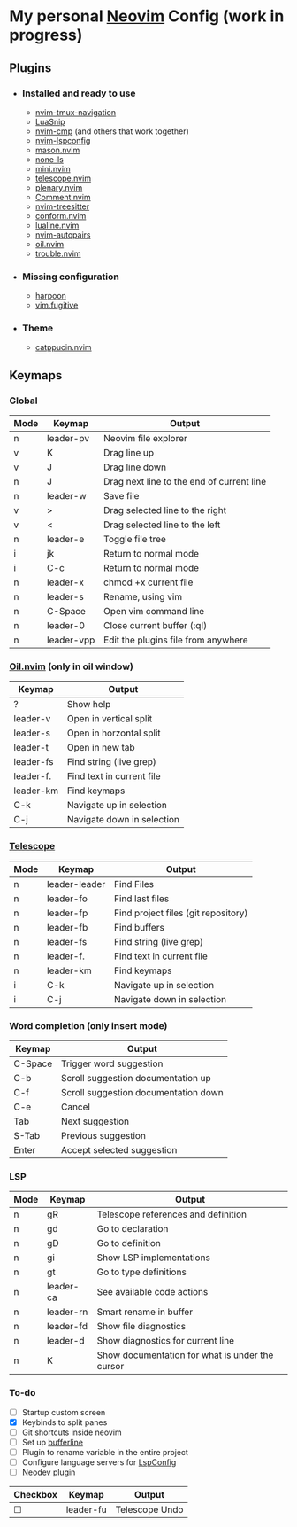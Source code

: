 # My personal [Neovim](https://github.com/neovim/neovim) Config (work in progress)

## Plugins

- ### Installed and ready to use

  - [nvim-tmux-navigation](https://github.com/alexghergh/nvim-tmux-navigation)
  - [LuaSnip](https://github.com/L3MON4D3/LuaSnip)
  - [nvim-cmp](https://github.com/hrsh7th/nvim-cmp) (and others that work together)
  - [nvim-lspconfig](https://github.com/neovim/nvim-lspconfig)
  - [mason.nvim](https://github.com/williamboman/mason.nvim)
  - [none-ls](https://github.com/nvimtools/none-ls.nvim)
  - [mini.nvim](https://github.com/echasnovski/mini.nvim)
  - [telescope.nvim](https://github.com/nvim-telescope/telescope.nvim)
  - [plenary.nvim](https://github.com/nvim-lua/plenary.nvim)
  - [Comment.nvim](https://github.com/numToStr/Comment.nvim)
  - [nvim-treesitter](https://github.com/nvim-treesitter/nvim-treesitter)
  - [conform.nvim](https://github.com/stevearc/conform.nvim)
  - [lualine.nvim](https://github.com/nvim-lualine/lualine.nvim)
  - [nvim-autopairs](https://github.com/windwp/nvim-autopairs)
  - [oil.nvim](https://github.com/stevearc/oil.nvim)
  - [trouble.nvim](https://github.com/folke/trouble.nvim)

- ### Missing configuration

  - [harpoon](https://github.com/ThePrimeagen/harpoon)
  - [vim.fugitive](https://github.com/tpope/vim-fugitive)

- ### Theme

  - [catppucin.nvim](https://github.com/catppuccin/nvim)

## Keymaps

### Global

| Mode | Keymap     | Output                                    |
| ---- | ---------- | ----------------------------------------- |
| n    | leader-pv  | Neovim file explorer                      |
| v    | K          | Drag line up                              |
| v    | J          | Drag line down                            |
| n    | J          | Drag next line to the end of current line |
| n    | leader-w   | Save file                                 |
| v    | >          | Drag selected line to the right           |
| v    | <          | Drag selected line to the left            |
| n    | leader-e   | Toggle file tree                          |
| i    | jk         | Return to normal mode                     |
| i    | C-c        | Return to normal mode                     |
| n    | leader-x   | chmod +x current file                     |
| n    | leader-s   | Rename, using vim                         |
| n    | C-Space    | Open vim command line                     |
| n    | leader-0   | Close current buffer (:q!)                |
| n    | leader-vpp | Edit the plugins file from anywhere       |

### [Oil.nvim](https://github.com/stevearc/oil.nvim) (only in oil window)

| Keymap    | Output                     |
| --------- | -------------------------- |
| ?         | Show help                  |
| leader-v  | Open in vertical split     |
| leader-s  | Open in horzontal split    |
| leader-t  | Open in new tab            |
| leader-fs | Find string (live grep)    |
| leader-f. | Find text in current file  |
| leader-km | Find keymaps               |
| C-k       | Navigate up in selection   |
| C-j       | Navigate down in selection |

### [Telescope](https://github.com/nvim-telescope/telescope.nvim)

| Mode | Keymap        | Output                              |
| ---- | ------------- | ----------------------------------- |
| n    | leader-leader | Find Files                          |
| n    | leader-fo     | Find last files                     |
| n    | leader-fp     | Find project files (git repository) |
| n    | leader-fb     | Find buffers                        |
| n    | leader-fs     | Find string (live grep)             |
| n    | leader-f.     | Find text in current file           |
| n    | leader-km     | Find keymaps                        |
| i    | C-k           | Navigate up in selection            |
| i    | C-j           | Navigate down in selection          |

### Word completion (only insert mode)

| Keymap  | Output                               |
| ------- | ------------------------------------ |
| C-Space | Trigger word suggestion              |
| C-b     | Scroll suggestion documentation up   |
| C-f     | Scroll suggestion documentation down |
| C-e     | Cancel                               |
| Tab     | Next suggestion                      |
| S-Tab   | Previous suggestion                  |
| Enter   | Accept selected suggestion           |

### LSP

| Mode | Keymap    | Output                                          |
| ---- | --------- | ----------------------------------------------- |
| n    | gR        | Telescope references and definition             |
| n    | gd        | Go to declaration                               |
| n    | gD        | Go to definition                                |
| n    | gi        | Show LSP implementations                        |
| n    | gt        | Go to type definitions                          |
| n    | leader-ca | See available code actions                      |
| n    | leader-rn | Smart rename in buffer                          |
| n    | leader-fd | Show file diagnostics                           |
| n    | leader-d  | Show diagnostics for current line               |
| n    | K         | Show documentation for what is under the cursor |

### To-do

- [ ] Startup custom screen
- [x] Keybinds to split panes
- [ ] Git shortcuts inside neovim
- [ ] Set up [bufferline](https://github.com/akinsho/bufferline.nvim)
- [ ] Plugin to rename variable in the entire project
- [ ] Configure language servers for [LspConfig](https://github.com/neovim/nvim-lspconfig)
- [ ] [Neodev](https://github.com/folke/neodev.nvim) plugin

| Checkbox | Keymap    | Output         |
| -------- | --------- | -------------- |
| &#9744;  | leader-fu | Telescope Undo |

<!--     | - [ ]     | Item2.2        | Item3.2 |
| - [ ]    | Item2.3   | Item3.3        |

&#9744; = unchecked
&#9745; = checked
-->
